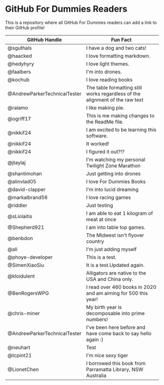 # GitHub For Dummies Readers
This is a repository where all GitHub For Dummies readers can add a link to their GitHub profile!

| GitHub Handle                | Fun Fact                                                                     |
|------------------------------|------------------------------------------------------------------------------|
| @sguthals                    | I have a dog and two cats!                                                   |
| @haacked                     | I love formatting markdown.                                                  |
| @hedyhyry                    | I love light themes.                                                         |
| @faalbers                    | I'm into drones.                                                             |
| @kochub                      | I love reading books                                                         |
| @AndrewParkerTechnicalTester | The table formatting still works regardless of the alignment of the raw text |
| @ralamo                      | I like making pie.                                                           |
| @ogriff17                    | This is me making changes to the ReadMe file.                                |
| @nikkif24                    | I am excited to be learning this software.                                   |
| @nikkif24                    | It worked!                                                                   |
| @nikkif24                    | I figured it out?!?                                                          |
| @jtaylaj                     | I'm watching my personal Twilight Zone Marathon                              |
| @shantimohan                 | Just getting into drones                                                     |
| @alinvlad05                  | I love For Dummies Books                                                     |
| @david-clapper               | I'm into lucid dreaming                                                      |
| @markalbrand56               | I love racing games                                                          |
| @riddler                     | Just testing                                                                 |
| @sLiolaitis                  | I am able to eat 1 kilogram of meat at once                                  |
| @Shepherd921                 | I am into table top games.                                                   |
| @benbdon                     | The Midwest isn't flyover country                                            |
| @ali                         | I'm just adding myself                                                       |
| @phoye-developer             | This is a test.                                                              |
| @SimenXiaoSiu                | It is a test.Updated again.                                                  |
| @kloidulent                  | Alligators are native to the USA and China only.                             |
| @BenRogersWPG                | I read over 460 books in 2020 and am aiming for 500 this year!               |
| @chris-miner                 | My birth year is decomposable into prime numbers!                            |
| @AndrewParkerTechnicalTester | I've been here before and have come back to say hello again :)               |
| @neuhart                     | Test                                                                         |
| @tcpint21                    | I'm nice sexy tiger                                                          |
| @LionetChen                  | I borrowed this book from Parramatta Library, NSW Australia                  |
